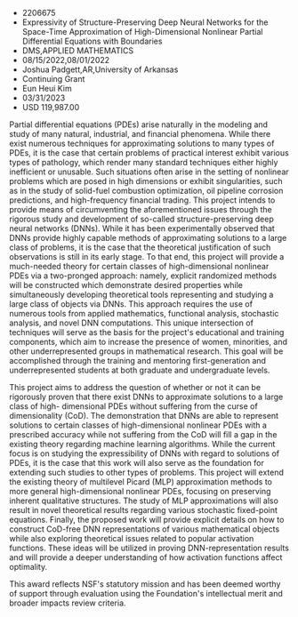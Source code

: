 
* 2206675
* Expressivity of Structure-Preserving Deep Neural Networks for the Space-Time Approximation of High-Dimensional Nonlinear Partial Differential Equations with Boundaries
* DMS,APPLIED MATHEMATICS
* 08/15/2022,08/01/2022
* Joshua Padgett,AR,University of Arkansas
* Continuing Grant
* Eun Heui Kim
* 03/31/2023
* USD 119,987.00

Partial differential equations (PDEs) arise naturally in the modeling and study
of many natural, industrial, and financial phenomena. While there exist numerous
techniques for approximating solutions to many types of PDEs, it is the case
that certain problems of practical interest exhibit various types of pathology,
which render many standard techniques either highly inefficient or unusable.
Such situations often arise in the setting of nonlinear problems which are posed
in high dimensions or exhibit singularities, such as in the study of solid-fuel
combustion optimization, oil pipeline corrosion predictions, and high-frequency
financial trading. This project intends to provide means of circumventing the
aforementioned issues through the rigorous study and development of so-called
structure-preserving deep neural networks (DNNs). While it has been
experimentally observed that DNNs provide highly capable methods of
approximating solutions to a large class of problems, it is the case that the
theoretical justification of such observations is still in its early stage. To
that end, this project will provide a much-needed theory for certain classes of
high-dimensional nonlinear PDEs via a two-pronged approach: namely, explicit
randomized methods will be constructed which demonstrate desired properties
while simultaneously developing theoretical tools representing and studying a
large class of objects via DNNs. This approach requires the use of numerous
tools from applied mathematics, functional analysis, stochastic analysis, and
novel DNN computations. This unique intersection of techniques will serve as the
basis for the project's educational and training components, which aim to
increase the presence of women, minorities, and other underrepresented groups in
mathematical research. This goal will be accomplished through the training and
mentoring first-generation and underrepresented students at both graduate and
undergraduate levels.

This project aims to address the question of whether or not it can be rigorously
proven that there exist DNNs to approximate solutions to a large class of high-
dimensional PDEs without suffering from the curse of dimensionality (CoD). The
demonstration that DNNs are able to represent solutions to certain classes of
high-dimensional nonlinear PDEs with a prescribed accuracy while not suffering
from the CoD will fill a gap in the existing theory regarding machine learning
algorithms. While the current focus is on studying the expressibility of DNNs
with regard to solutions of PDEs, it is the case that this work will also serve
as the foundation for extending such studies to other types of problems. This
project will extend the existing theory of multilevel Picard (MLP) approximation
methods to more general high-dimensional nonlinear PDEs, focusing on preserving
inherent qualitative structures. The study of MLP approximations will also
result in novel theoretical results regarding various stochastic fixed-point
equations. Finally, the proposed work will provide explicit details on how to
construct CoD-free DNN representations of various mathematical objects while
also exploring theoretical issues related to popular activation functions. These
ideas will be utilized in proving DNN-representation results and will provide a
deeper understanding of how activation functions affect optimality.

This award reflects NSF's statutory mission and has been deemed worthy of
support through evaluation using the Foundation's intellectual merit and broader
impacts review criteria.
